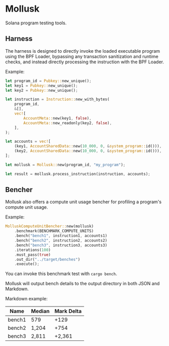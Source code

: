 # Mollusk

Solana program testing tools.

## Harness

The harness is designed to directly invoke the loaded executable program using
the BPF Loader, bypassing any transaction sanitization and runtime checks, and
instead directly processing the instruction with the BPF Loader.

Example:

```rust
let program_id = Pubkey::new_unique();
let key1 = Pubkey::new_unique();
let key2 = Pubkey::new_unique();

let instruction = Instruction::new_with_bytes(
    program_id,
    &[],
    vec![
        AccountMeta::new(key1, false),
        AccountMeta::new_readonly(key2, false),
    ],
);

let accounts = vec![
    (key1, AccountSharedData::new(10_000, 0, &system_program::id())),
    (key2, AccountSharedData::new(10_000, 0, &system_program::id())),
];

let mollusk = Mollusk::new(program_id, "my_program");

let result = mollusk.process_instruction(instruction, accounts);
```

## Bencher

Mollusk also offers a compute unit usage bencher for profiling a program's
compute unit usage.

Example:

```rust
MolluskComputeUnitBencher::new(mollusk)
    .benchmark(BENCHMARK_COMPUTE_UNITS)
    .bench("bench1", instruction1, accounts1)
    .bench("bench2", instruction2, accounts2)
    .bench("bench3", instruction3, accounts3)
    .iterations(100)
    .must_pass(true)
    .out_dir("../target/benches")
    .execute();
```

You can invoke this benchmark test with `cargo bench`.

Mollusk will output bench details to the output directory in both JSON and
Markdown.

Markdown example:

| Name | Median | Mark Delta |
|------|--------|------------|
| bench1 | 579 | +129 |
| bench2 | 1,204 | +754 |
| bench3 | 2,811 | +2,361 |
